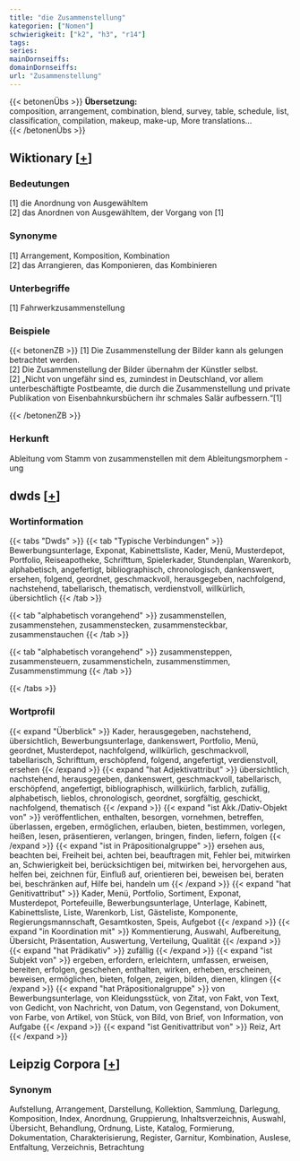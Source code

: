 ```yaml
---
title: "die Zusammenstellung"
kategorien: ["Nomen"]
schwierigkeit: ["k2", "h3", "r14"]
tags:
series:
mainDornseiffs:
domainDornseiffs:
url: "Zusammenstellung"
---
```


{{< betonenÜbs >}}
**Übersetzung:**  
composition, arrangement, combination, blend, survey, table, schedule, list, classification, compilation, makeup, make-up, More translations...  
{{< /betonenÜbs >}}

## Wiktionary [[+](https://de.wiktionary.org/wiki/Zusammenstellung)]

### Bedeutungen
[1]  die Anordnung von Ausgewähltem  
[2] das Anordnen von Ausgewähltem, der Vorgang von [1]  

### Synonyme
[1] Arrangement, Komposition, Kombination  
[2] das Arrangieren, das Komponieren, das Kombinieren  

### Unterbegriffe
[1] Fahrwerkzusammenstellung  

### Beispiele
{{< betonenZB >}}
[1] Die Zusammenstellung der Bilder kann als gelungen betrachtet werden.  
[2] Die Zusammenstellung der Bilder übernahm der Künstler selbst.  
[2] „Nicht von ungefähr sind es, zumindest in Deutschland, vor allem unterbeschäftigte Postbeamte, die durch die Zusammenstellung und private Publikation von Eisenbahnkursbüchern ihr schmales Salär aufbessern.“[1]  

{{< /betonenZB >}}
### Herkunft
Ableitung vom Stamm von zusammenstellen mit dem Ableitungsmorphem -ung  



## dwds [[+](https://www.dwds.de/wb/Zusammenstellung)]

### Wortinformation
{{< tabs "Dwds" >}}
{{< tab "Typische Verbindungen" >}}
Bewerbungsunterlage, Exponat, Kabinettsliste, Kader, Menü, Musterdepot, Portfolio, Reiseapotheke, Schrifttum, Spielerkader, Stundenplan, Warenkorb, alphabetisch, angefertigt, bibliographisch, chronologisch, dankenswert, ersehen, folgend, geordnet, geschmackvoll, herausgegeben, nachfolgend, nachstehend, tabellarisch, thematisch, verdienstvoll, willkürlich, übersichtlich
{{< /tab >}}

{{< tab "alphabetisch vorangehend" >}}
zusammenstellen, zusammenstehen, zusammenstecken, zusammensteckbar, zusammenstauchen
{{< /tab >}}

{{< tab "alphabetisch vorangehend" >}}
zusammensteppen, zusammensteuern, zusammensticheln, zusammenstimmen, Zusammenstimmung
{{< /tab >}}

{{< /tabs >}}

### Wortprofil
{{< expand "Überblick" >}} Kader, herausgegeben, nachstehend, übersichtlich, Bewerbungsunterlage, dankenswert, Portfolio, Menü, geordnet, Musterdepot, nachfolgend, willkürlich, geschmackvoll, tabellarisch, Schrifttum, erschöpfend, folgend, angefertigt, verdienstvoll, ersehen {{< /expand >}}
{{< expand "hat Adjektivattribut" >}} übersichtlich, nachstehend, herausgegeben, dankenswert, geschmackvoll, tabellarisch, erschöpfend, angefertigt, bibliographisch, willkürlich, farblich, zufällig, alphabetisch, lieblos, chronologisch, geordnet, sorgfältig, geschickt, nachfolgend, thematisch {{< /expand >}}
{{< expand "ist Akk./Dativ-Objekt von" >}} veröffentlichen, enthalten, besorgen, vornehmen, betreffen, überlassen, ergeben, ermöglichen, erlauben, bieten, bestimmen, vorlegen, heißen, lesen, präsentieren, verlangen, bringen, finden, liefern, folgen {{< /expand >}}
{{< expand "ist in Präpositionalgruppe" >}} ersehen aus, beachten bei, Freiheit bei, achten bei, beauftragen mit, Fehler bei, mitwirken an, Schwierigkeit bei, berücksichtigen bei, mitwirken bei, hervorgehen aus, helfen bei, zeichnen für, Einfluß auf, orientieren bei, beweisen bei, beraten bei, beschränken auf, Hilfe bei, handeln um {{< /expand >}}
{{< expand "hat Genitivattribut" >}} Kader, Menü, Portfolio, Sortiment, Exponat, Musterdepot, Portefeuille, Bewerbungsunterlage, Unterlage, Kabinett, Kabinettsliste, Liste, Warenkorb, List, Gästeliste, Komponente, Regierungsmannschaft, Gesamtkosten, Speis, Aufgebot {{< /expand >}}
{{< expand "in Koordination mit" >}} Kommentierung, Auswahl, Aufbereitung, Übersicht, Präsentation, Auswertung, Verteilung, Qualität {{< /expand >}}
{{< expand "hat Prädikativ" >}} zufällig {{< /expand >}}
{{< expand "ist Subjekt von" >}} ergeben, erfordern, erleichtern, umfassen, erweisen, bereiten, erfolgen, geschehen, enthalten, wirken, erheben, erscheinen, beweisen, ermöglichen, bieten, folgen, zeigen, bilden, dienen, klingen {{< /expand >}}
{{< expand "hat Präpositionalgruppe" >}} von Bewerbungsunterlage, von Kleidungsstück, von Zitat, von Fakt, von Text, von Gedicht, von Nachricht, von Datum, von Gegenstand, von Dokument, von Farbe, von Artikel, von Stück, von Bild, von Brief, von Information, von Aufgabe {{< /expand >}}
{{< expand "ist Genitivattribut von" >}} Reiz, Art {{< /expand >}}

## Leipzig Corpora [[+](https://corpora.uni-leipzig.de/en/res?word=Zusammenstellung&corpusId=deu_newscrawl-public_2018)]


### Synonym
Aufstellung, Arrangement, Darstellung, Kollektion, Sammlung, Darlegung, Komposition, Index, Anordnung, Gruppierung, Inhaltsverzeichnis, Auswahl, Übersicht, Behandlung, Ordnung, Liste, Katalog, Formierung, Dokumentation, Charakterisierung, Register, Garnitur, Kombination, Auslese, Entfaltung, Verzeichnis, Betrachtung

